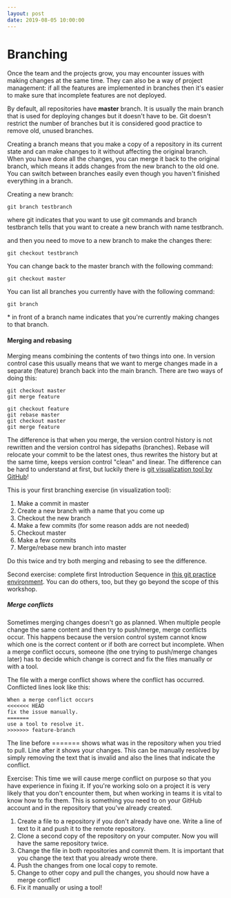 ```yaml
---
layout: post
date: 2019-08-05 10:00:00
---
```


# Branching

Once the team and the projects grow, you may encounter issues with making changes at the same time. 
They can also be a way of project management: if all the features are implemented in branches then it's easier to make sure that incomplete features are not deployed. 

By default, all repositories have **master** branch. It is usually the main branch that is used for deploying changes but it doesn't have to be. Git doesn't restrict the number of branches but it is considered good practice to remove old, unused branches. 

Creating a branch means that you make a copy of a repository in its current state and can make changes to it without affecting the original branch. When you have done all the changes, you can merge it back to the original branch, which means it adds changes from the new branch to the old one. You can switch between branches easily even though you haven't finished everything in a branch.

Creating a new branch:
```
git branch testbranch
```
where git indicates that you want to use git commands and branch testbranch tells that you want to create a new branch with name testbranch. 

and then you need to move to a new branch to make the changes there:
```
git checkout testbranch
```
You can change back to the master branch with the following command:
```
git checkout master 
```
You can list all branches you currently have with the following command:
```
git branch 
```
\* in front of a branch name indicates that you're currently making changes to that branch. 

#### Merging and rebasing
Merging means combining the contents of two things into one. In version control case this usually means that we want to merge changes made in a separate (feature) branch back into the main branch. There are two ways of doing this:

```
git checkout master 
git merge feature 
```

```
git checkout feature
git rebase master
git checkout master
git merge feature
```

The difference is that when you merge, the version control history is not rewritten and the version control has sidepaths (branches). Rebase will relocate your commit to be the latest ones, thus rewrites the history but at the same time, keeps version control "clean" and linear. The difference can be hard to understand at first, but luckily there is [git visualization tool by GitHub](http://git-school.github.io/visualizing-git/)!

This is your first branching exercise (in visualization tool): 
1. Make a commit in master
2. Create a new branch with a name that you come up
3. Checkout the new branch
4. Make a few commits (for some reason adds are not needed)
5. Checkout master
6. Make a few commits 
7. Merge/rebase new branch into master

Do this twice and try both merging and rebasing to see the difference.

Second exercise: complete first Introduction Sequence in [this git practice environment](https://learngitbranching.js.org/). You can do others, too, but they go beyond the scope of this workshop. 


##### Merge conflicts
Sometimes merging changes doesn't go as planned. When multiple people change the same content and then try to push/merge, merge conflicts occur. This happens because the version control system cannot know which one is the correct content or if both are correct but incomplete. When a merge conflict occurs, someone (the one trying to push/merge changes later) has to decide which change is correct and fix the files manually or with a tool.

The file with a merge conflict shows where the conflict has occurred. Conflicted lines look like this:
```
When a merge conflict occurs
<<<<<<< HEAD
fix the issue manually.
=======
use a tool to resolve it.
>>>>>>> feature-branch
```
The line before ======= shows what was in the repository when you tried to pull. Line after it shows your changes. This can be manually resolved by simply removing the text that is invalid and also the lines that indicate the conflict. 



Exercise:
This time we will cause merge conflict on purpose so that you have experience in fixing it. If you're working solo on a project it is very likely that you don't encounter them, but when working in teams it is vital to know how to fix them. This is something you need to on your GitHub account and in the repository that you've already created. 

1. Create a file to a repository if you don't already have one. Write a line of text to it and push it to the remote repository.
2. Clone a second copy of the repository on your computer. Now you will have the same repository twice. 
3. Change the file in both repositories and commit them. It is important that you change the text that you already wrote there. 
4. Push the changes from one local copy to remote.
5. Change to other copy and pull the changes, you should now have a merge conflict!
6. Fix it manually or using a tool!